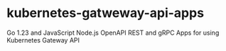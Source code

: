 # kubernetes-gatweway-api-apps
Go 1.23 and JavaScript Node.js OpenAPI REST and gRPC Apps for using Kubernetes Gateway API
